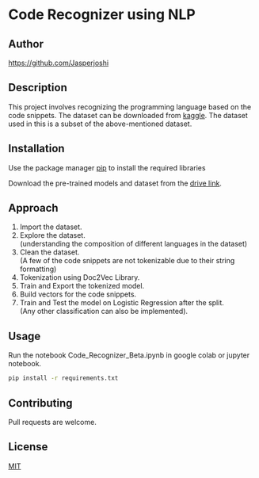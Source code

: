 # Code Recognizer using NLP

## Author
https://github.com/Jasperjoshi
## Description
This project involves recognizing the programming language based on the code snippets. 
The dataset can be downloaded from [kaggle](https://www.kaggle.com/datasets/simiotic/github-code-snippets). The dataset used in this is a subset of the above-mentioned dataset.

## Installation

Use the package manager [pip](https://pip.pypa.io/en/stable/) to install the required libraries

Download the pre-trained models and dataset from the [drive link](https://drive.google.com/drive/folders/1NV0gEbwIW6ZtyRGQdphPuDWvPP_O3WEC?usp=sharing).
## Approach
1. Import the dataset.
2. Explore the dataset.\
 (understanding the composition of different languages in the dataset)
3. Clean the dataset.\
(A few of the code snippets are not tokenizable due to their string formatting)
4. Tokenization using Doc2Vec Library.
5. Train and Export the tokenized model.
6. Build vectors for the code snippets.
7. Train and Test the model on Logistic Regression after the split.\
(Any other classification can also be implemented).

## Usage
Run the notebook Code_Recognizer_Beta.ipynb in google colab or jupyter notebook.

```bash
pip install -r requirements.txt
```

## Contributing
Pull requests are welcome.

## License
[MIT](https://choosealicense.com/licenses/mit/)
